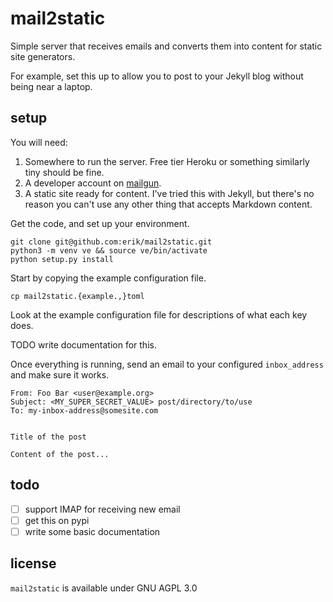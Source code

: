 # mail2static

Simple server that receives emails and converts them into content for
static site generators.

For example, set this up to allow you to post to your Jekyll blog
without being near a laptop.

## setup

You will need:

1. Somewhere to run the server. Free tier Heroku or something
   similarly tiny should be fine.
2. A developer account on [mailgun](https://mailgun.com).
3. A static site ready for content. I've tried this with Jekyll, but
   there's no reason you can't use any other thing that accepts
   Markdown content.

Get the code, and set up your environment.

``` console
git clone git@github.com:erik/mail2static.git
python3 -m venv ve && source ve/bin/activate
python setup.py install
```

Start by copying the example configuration file.

``` console
cp mail2static.{example.,}toml
```

Look at the example configuration file for descriptions of what each
key does.

TODO write documentation for this.

Once everything is running, send an email to your configured
`inbox_address` and make sure it works.

```
From: Foo Bar <user@example.org>
Subject: <MY_SUPER_SECRET_VALUE> post/directory/to/use
To: my-inbox-address@somesite.com


Title of the post

Content of the post...
```



## todo

- [ ] support IMAP for receiving new email
- [ ] get this on pypi
- [ ] write some basic documentation

## license

`mail2static` is available under GNU AGPL 3.0
